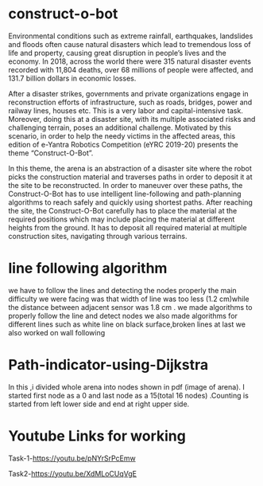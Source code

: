 # construct-o-bot
Environmental conditions such as extreme rainfall, earthquakes, landslides and floods often cause natural disasters which lead to tremendous loss of life and property, causing great disruption in people’s lives and the economy. In 2018, across the world there were 315 natural disaster events recorded with 11,804 deaths, over 68 millions of people were affected, and 131.7 billion dollars in economic losses.

After a disaster strikes, governments and private organizations engage in reconstruction efforts of infrastructure, such as roads, bridges, power and railway lines, houses etc. This is a very labor and capital-intensive task. Moreover, doing this at a disaster site, with its multiple associated risks and challenging terrain, poses an additional challenge.
Motivated by this scenario, in order to help the needy victims in the affected areas, this edition of e-Yantra Robotics Competition (eYRC 2019-20) presents the theme “Construct-O-Bot”.

In this theme, the arena is an abstraction of a disaster site where the robot picks the construction material and traverses paths in order to deposit it at the site to be reconstructed. In order to maneuver over these paths, the Construct-O-Bot has to use intelligent line-following and path-planning algorithms to reach safely and quickly using shortest paths.
After reaching the site, the Construct-O-Bot carefully has to place the material at the required positions which may include placing the material at different heights from the ground. It has to deposit all required material at multiple construction sites, navigating through various terrains.
# line following algorithm
we have to follow the lines and detecting the nodes properly the main difficulty we were facing was that width of line was too less (1.2 cm)while the distance between adjacent sensor was 1.8 cm . 
we made algorithms to properly follow the line and detect nodes 
we also made algorithms for different lines such as white line on black surface,broken lines
at last we also worked on wall following 
# Path-indicator-using-Dijkstra
In this ,i divided whole arena into nodes shown in pdf (image of arena). I started first node as a 0 and last node as a 15(total 16 nodes) .Counting is started from left lower side and end at right upper side.
# Youtube Links for working 

Task-1-https://youtu.be/pNYrSrPcEmw

Task2-https://youtu.be/XdMLoCUqVgE
